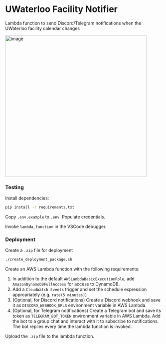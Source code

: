 # UWaterloo Facility Notifier

Lambda function to send Discord/Telegram notifications when the UWaterloo facility calendar changes

<img width="453" alt="image" src="https://user-images.githubusercontent.com/5977478/214961417-269239d0-7453-403e-962f-5e0a13f14d1a.png">

### Testing

Install dependencies:

```bash
pip install -r requirements.txt
```

Copy `.env.example` to `.env`. Populate credentials.

Invoke `lambda_function` in the VSCode debugger.


### Deployment

Create a `.zip` file for deployment

```bash
./create_deployment_package.sh
```

Create an AWS Lambda function with the following requirements:
1. In addition to the default `AWSLambdaBasicExecutionRole`, add `AmazonDynamoDBFullAccess` for access to DynamoDB.
2. Add a `CloudWatch Events` trigger and set the schedule expression appropriately (e.g. `rate(5 minutes)`)
3. (Optional, for Discord notifications) Create a Discord webhook and save it as `DISCORD_WEBHOOK_URLS` environment variable in AWS Lambda.
4. (Optional, for Telegram notifications) Create a Telegram bot and save its token as `TELEGRAM_BOT_TOKEN` environment variable in AWS Lambda. Add the bot to a group chat and interact with it to subscribe to notifications. The bot replies every time the lambda function is invoked.

Upload the `.zip` file to the lambda function.
